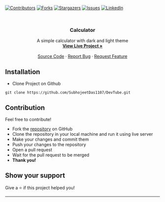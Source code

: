 <br />

[![Contributors][contributors-shield]][contributors-url]
[![Forks][forks-shield]][forks-url]
[![Stargazers][stars-shield]][stars-url]
[![Issues][issues-shield]][issues-url]
[![LinkedIn][linkedin-shield]][linkedin-url]

<br />

  <h3 align="center">Calculator</h3>

  <p align="center">
  A simple calculator with dark and light theme
    <br />
    <a href="https://subhojeetdas1107-github-devtube.netlify.app/"><strong>View Live Project »</strong></a>
    <br />
    <br />
    <a href="https://github.com/SubhojeetDas1107/DevTube">Source Code</a>
    ·
    <a href="https://github.com/SubhojeetDas1107/DevTube/issues">Report Bug</a>
    ·
    <a href="https://github.com/SubhojeetDas1107/DevTube/issues">Request Feature</a>
  </p>
</div>

## Installation
* Clone Project on Github
```
git clone https://github.com/SubhojeetDas1107/DevTube.git
```

## Contribution
Feel free to contribute!
- Fork the [repository](https://github.com/SubhojeetDas1107/DevTube) on GitHub
- Clone the repository in your local machine and run it using live server
- Make your changes and commit them
- Push your changes to the repository
- Open a pull request
- Wait for the pull request to be merged
- **Thank you!** 

## Show your support

Give a ⭐️ if this project helped you!

***



<!-- https://www.markdownguide.org/basic-syntax/#reference-style-links -->
[contributors-shield]: https://img.shields.io/github/contributors/SubhojeetDas1107/DevTube.svg?style=for-the-badge
[contributors-url]: https://github.com/SubhojeetDas1107/DevTube/graphs/contributors
[forks-shield]: https://img.shields.io/github/forks/SubhojeetDas1107/DevTube.svg?style=for-the-badge
[forks-url]: https://github.com/SubhojeetDas1107/DevTube/network/members
[stars-shield]: https://img.shields.io/github/stars/SubhojeetDas1107/DevTube.svg?style=for-the-badge
[stars-url]: https://github.com/SubhojeetDas1107/DevTube/stargazers
[issues-shield]: https://img.shields.io/github/issues/SubhojeetDas1107/DevTube.svg?style=for-the-badge
[issues-url]: https://github.com/SubhojeetDas1107/DevTube/issues
[linkedin-shield]: https://img.shields.io/badge/-LinkedIn-black.svg?style=for-the-badge&logo=linkedin&colorB=555
[linkedin-url]: https://www.linkedin.com/in/subhojeet-das-656871198/


